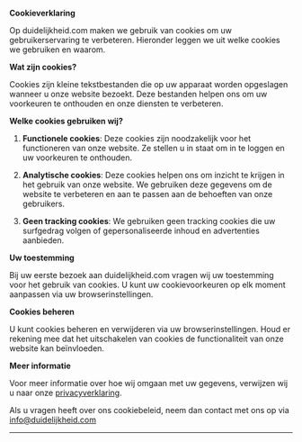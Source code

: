 **Cookieverklaring**

Op duidelijkheid.com maken we gebruik van cookies om uw gebruikerservaring te verbeteren. Hieronder leggen we uit welke cookies we gebruiken en waarom.

**Wat zijn cookies?**

Cookies zijn kleine tekstbestanden die op uw apparaat worden opgeslagen wanneer u onze website bezoekt. Deze bestanden helpen ons om uw voorkeuren te onthouden en onze diensten te verbeteren.

**Welke cookies gebruiken wij?**

1. **Functionele cookies**: Deze cookies zijn noodzakelijk voor het functioneren van onze website. Ze stellen u in staat om in te loggen en uw voorkeuren te onthouden.

2. **Analytische cookies**: Deze cookies helpen ons om inzicht te krijgen in het gebruik van onze website. We gebruiken deze gegevens om de website te verbeteren en aan te passen aan de behoeften van onze gebruikers.

3. **Geen tracking cookies**: We gebruiken geen tracking cookies die uw surfgedrag volgen of gepersonaliseerde inhoud en advertenties aanbieden.

**Uw toestemming**

Bij uw eerste bezoek aan duidelijkheid.com vragen wij uw toestemming voor het gebruik van cookies. U kunt uw cookievoorkeuren op elk moment aanpassen via uw browserinstellingen.

**Cookies beheren**

U kunt cookies beheren en verwijderen via uw browserinstellingen. Houd er rekening mee dat het uitschakelen van cookies de functionaliteit van onze website kan beïnvloeden.

**Meer informatie**

Voor meer informatie over hoe wij omgaan met uw gegevens, verwijzen wij u naar onze [privacyverklaring](#).

Als u vragen heeft over ons cookiebeleid, neem dan contact met ons op via info@duidelijkheid.com

---
